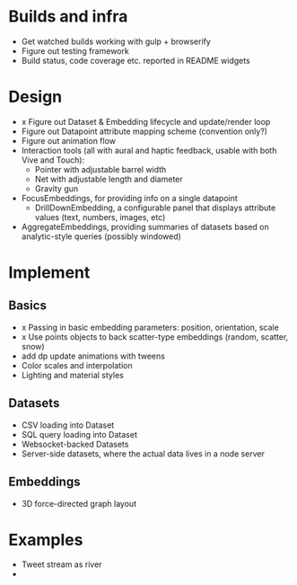 # Builds and infra
- Get watched builds working with gulp + browserify
- Figure out testing framework
- Build status, code coverage etc. reported in README widgets

# Design
- x Figure out Dataset & Embedding lifecycle and update/render loop
- Figure out Datapoint attribute mapping scheme (convention only?)
- Figure out animation flow
- Interaction tools (all with aural and haptic feedback, usable with both Vive and Touch):
	- Pointer with adjustable barrel width
	- Net with adjustable length and diameter
	- Gravity gun
- FocusEmbeddings, for providing info on a single datapoint
	- DrillDownEmbedding, a configurable panel that displays attribute values (text, numbers, images, etc)
- AggregateEmbeddings, providing summaries of datasets based on analytic-style queries (possibly windowed)

# Implement

## Basics
- x Passing in basic embedding parameters: position, orientation, scale
- x Use points objects to back scatter-type embeddings (random, scatter, snow)
- add dp update animations with tweens
- Color scales and interpolation
- Lighting and material styles

## Datasets
- CSV loading into Dataset
- SQL query loading into Dataset
- Websocket-backed Datasets
- Server-side datasets, where the actual data lives in a node server

## Embeddings
- 3D force-directed graph layout

# Examples
- Tweet stream as river
- 